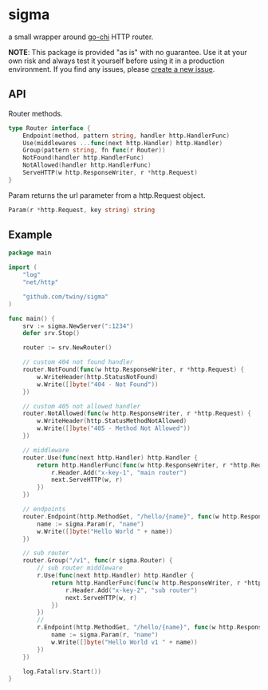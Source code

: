 # sigma

a small wrapper around [go-chi](https://github.com/go-chi/chi) HTTP router.


**NOTE**: This package is provided "as is" with no guarantee. Use it at your own risk and always test it yourself before using it in a production environment. If you find any issues, please [create a new issue](https://github.com/twiny/sigma/issues/new).

## API
Router methods.
```go
type Router interface {
	Endpoint(method, pattern string, handler http.HandlerFunc)
	Use(middlewares ...func(next http.Handler) http.Handler)
	Group(pattern string, fn func(r Router))
	NotFound(handler http.HandlerFunc)
	NotAllowed(handler http.HandlerFunc)
	ServeHTTP(w http.ResponseWriter, r *http.Request)
}
```
Param returns the url parameter from a http.Request object.
```go
Param(r *http.Request, key string) string
```

## Example
```go
package main

import (
	"log"
	"net/http"

	"github.com/twiny/sigma"
)

func main() {
	srv := sigma.NewServer(":1234")
	defer srv.Stop()

	router := srv.NewRouter()

	// custom 404 not found handler
	router.NotFound(func(w http.ResponseWriter, r *http.Request) {
		w.WriteHeader(http.StatusNotFound)
		w.Write([]byte("404 - Not Found"))
	})

	// custom 405 not allowed handler
	router.NotAllowed(func(w http.ResponseWriter, r *http.Request) {
		w.WriteHeader(http.StatusMethodNotAllowed)
		w.Write([]byte("405 - Method Not Allowed"))
	})

	// middleware
	router.Use(func(next http.Handler) http.Handler {
		return http.HandlerFunc(func(w http.ResponseWriter, r *http.Request) {
			r.Header.Add("x-key-1", "main router")
			next.ServeHTTP(w, r)
		})
	})

	// endpoints
	router.Endpoint(http.MethodGet, "/hello/{name}", func(w http.ResponseWriter, r *http.Request) {
		name := sigma.Param(r, "name")
		w.Write([]byte("Hello World " + name))
	})

	// sub router
	router.Group("/v1", func(r sigma.Router) {
		// sub router middleware
		r.Use(func(next http.Handler) http.Handler {
			return http.HandlerFunc(func(w http.ResponseWriter, r *http.Request) {
				r.Header.Add("x-key-2", "sub router")
				next.ServeHTTP(w, r)
			})
		})
		//
		r.Endpoint(http.MethodGet, "/hello/{name}", func(w http.ResponseWriter, r *http.Request) {
			name := sigma.Param(r, "name")
			w.Write([]byte("Hello World v1 " + name))
		})
	})

	log.Fatal(srv.Start())
}
```

